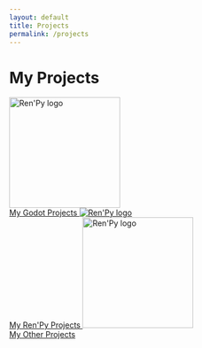 ```yaml
---
layout: default
title: Projects
permalink: /projects
---
```


# My Projects

<dyntable>
    <cell>
        <a href="{{ "/projects/godot" | prepend: site.baseurl | prepend: site.url}}">
            <img style="height: 200px" title="Ren'Py logo" src="{{ "/assets/images/logos/godot.svg" | prepend: site.baseurl | prepend: site.url }}">
            <br />My Godot Projects
        </a>
    </cell><cell>
        <a href="{{ "/projects/renpy" | prepen: site.baseurl | pdrepend: site.url}}">
            <img title="Ren'Py logo" src="{{ "/assets/images/logos/renpy.png" | prepend: site.baseurl | prepend: site.url }}">
            <br />My Ren'Py Projects
        </a>
    </cell><cell>
        <a href="{{ "/projects/others" | prepend: site.baseurl | prepend: site.url}}">
            <img style="height: 200px" title="Ren'Py logo" src="{{ "/assets/images/logos/others.svg" | prepend: site.baseurl | prepend: site.url }}">
            <br />My Other Projects
        </a>
    </cell>
</dyntable>
